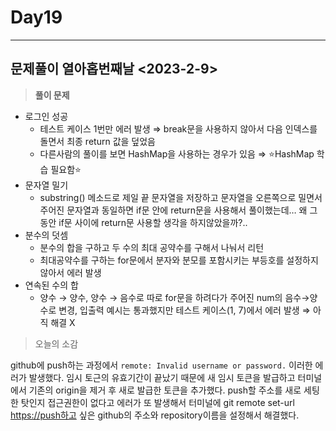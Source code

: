 # Day19

---

## 문제풀이 열아홉번째날 <2023-2-9>

> ********************풀이 문제********************
>
- 로그인 성공
    - 테스트 케이스 1번만 에러 발생 ⇒ break문을 사용하지 않아서 다음 인덱스를 돌면서 최종 return 값을 덮었음
    - 다른사람의 풀이를 보면 HashMap을 사용하는 경우가 있음 ⇒ ⭐HashMap 학습 필요함⭐
- 문자열 밀기
    - substring() 메소드로 제일 끝 문자열을 저장하고 문자열을 오른쪽으로 밀면서 주어진 문자열과 동일하면 if문 안에 return문을 사용해서 풀이했는데… 왜 그동안 if문 사이에 return문 사용할 생각을 하지않았을까?..
- 분수의 덧셈
    - 분수의 합을 구하고 두 수의 최대 공약수를 구해서 나눠서 리턴
    - 최대공약수를 구하는 for문에서 분자와 분모를 포함시키는 부등호를 설정하지 않아서 에러 발생
- 연속된 수의 합
    - 양수 → 양수, 양수 → 음수로 따로 for문을 하려다가 주어진 num의 음수→양수로 변경, 입출력 예시는 통과했지만 테스트 케이스(1, 7)에서 에러 발생 ⇒ 아직 해결 X

> 오늘의 소감
>

github에 push하는 과정에서  `remote: Invalid username or password.` 이러한 에러가 발생했다. 임시 토근의 유효기간이 끝났기 때문에 새 임시 토큰을 발급하고 터미널에서 기존의 origin을 제거 후 새로 발급한 토큰을 추가했다. push할 주소를 새로 세팅한 탓인지 접근권한이 없다고 에러가 또 발생해서 터미널에 git remote set-url [https://push하고](https://push하고) 싶은 github의 주소와 repository이름을 설정해서 해결했다.